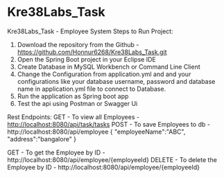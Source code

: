 # Kre38Labs_Task
Kre38Labs_Task - Employee System
Steps to Run Project:
1. Download the repository from the Github - https://github.com/Honnur6268/Kre38Labs_Task.git
2. Open the Spring Boot project in your Eclipse IDE
3. Create Database in MySQL Workbench or Command Line Client
4. Change the Configuration from application.yml and and your configurations like your database username, password and database name in application.yml file to connect to Database.
5. Run the application as Spring boot app
6. Test the api using Postman or Swagger Ui

Rest Endpoints:
GET - To view all Employees - [http://localhost:8080/api/task/tasks](http://localhost:8080/api/employee)
POST - To save Employees to db - http://localhost:8080/api/employee
    {
      "employeeName":"ABC",
      "address":"bangalore"
    }

GET - To get the Employee by ID - http://localhost:8080/api/employee/{employeeId}
DELETE - To delete the Employee by ID - http://localhost:8080/api/employee/{employeeId}


